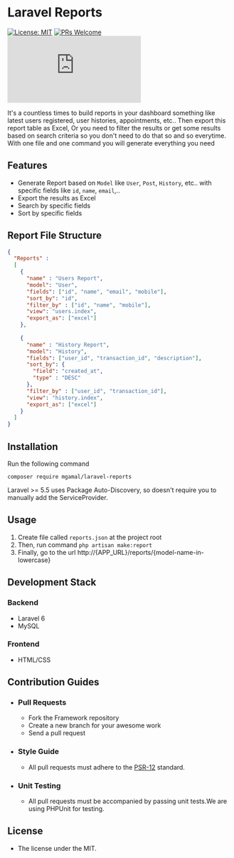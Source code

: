 # Laravel Reports

[![License: MIT](https://img.shields.io/badge/License-MIT-yellow.svg)](https://opensource.org/licenses/MIT)
[![PRs Welcome](https://img.shields.io/badge/PRs-welcome-brightgreen.svg?style=flat-square)](http://makeapullrequest.com)
[![Only 32 Kb](https://badge-size.herokuapp.com/Naereen/StrapDown.js/master/strapdown.min.js)](https://github.com/Naereen/StrapDown.js/blob/master/strapdown.min.js)

It's a countless times to build reports in your dashboard something like latest users registered, user histories, appointments, etc.. Then export this report table as Excel, Or you need to filter the results or get some results based on search criteria so you don't need to do that so and so everytime. With one file and one command you will generate everything you need

## Features

- Generate Report based on `Model` like `User`, `Post`, `History`, etc.. with specific fields like `id`, `name`, `email`,.. 
- Export the results as Excel
- Search by specific fields
- Sort by specific fields

## Report File Structure
```json
{
  "Reports" : 
  [
    {
      "name" : "Users Report",
      "model": "User",
      "fields": ["id", "name", "email", "mobile"],
      "sort_by": "id",
      "filter_by" : ["id", "name", "mobile"],
      "view": "users.index",
      "export_as": ["excel"]
    },
    
    {
      "name" : "History Report",
      "model": "History",
      "fields": ["user_id", "transaction_id", "description"],
      "sort_by": { 
        "field": "created_at",
        "type" : "DESC"
      },
      "filter_by" : ["user_id", "transaction_id"],
      "view": "history.index",
      "export_as": ["excel"]
    }
  ]
}

```

## Installation

Run the following command

```composer require mgamal/laravel-reports```

Laravel >= 5.5 uses Package Auto-Discovery, so doesn't require you to manually add the ServiceProvider.

## Usage

1. Create file called `reports.json` at the project root
2. Then, run command `php artisan make:report`
3. Finally, go to the url http://{APP_URL}/reports/{model-name-in-lowercase}

## Development Stack

### Backend

- Laravel 6
- MySQL

### Frontend

- HTML/CSS

## Contribution Guides

- ### Pull Requests

  - Fork the Framework repository
  - Create a new branch for your awesome work
  - Send a pull request

- ### Style Guide

  - All pull requests must adhere to the [PSR-12](https://www.php-fig.org/psr/psr-12/) standard.

- ### Unit Testing

  - All pull requests must be accompanied by passing unit tests.We are using PHPUnit for testing.

## License

- The license under the MIT.

